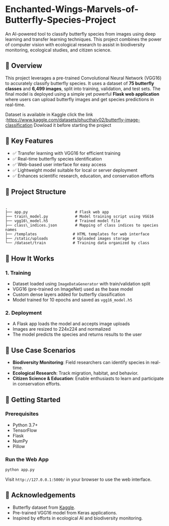 # Enchanted-Wings-Marvels-of-Butterfly-Species-Project

An AI-powered tool to classify butterfly species from images using deep learning and transfer learning techniques. This project combines the power of computer vision with ecological research to assist in biodiversity monitoring, ecological studies, and citizen science.

## 🌟 Overview

This project leverages a pre-trained Convolutional Neural Network (VGG16) to accurately classify butterfly species. It uses a dataset of **75 butterfly classes** and **6,499 images**, split into training, validation, and test sets. The final model is deployed using a simple yet powerful **Flask web application** where users can upload butterfly images and get species predictions in real-time.

Dataset is available in Kaggle click the link :https://www.kaggle.com/datasets/phucthaiv02/butterfly-image-classification
Dowload it before starting the project

## 📌 Key Features

- ✅ Transfer learning with VGG16 for efficient training
- ✅ Real-time butterfly species identification
- ✅ Web-based user interface for easy access
- ✅ Lightweight model suitable for local or server deployment
- ✅ Enhances scientific research, education, and conservation efforts

## 📂 Project Structure

```

.
├── app.py                     # Flask web app
├── train\_model.py            # Model training script using VGG16
├── vgg16\_model.h5            # Trained model file
├── class\_indices.json        # Mapping of class indices to species names
├── /templates                # HTML templates for web interface
├── /static/uploads           # Uploaded images storage
└── /dataset/train            # Training data organized by class

````

## 🧠 How It Works

### 1. Training
- Dataset loaded using `ImageDataGenerator` with train/validation split
- VGG16 (pre-trained on ImageNet) used as the base model
- Custom dense layers added for butterfly classification
- Model trained for 10 epochs and saved as `vgg16_model.h5`

### 2. Deployment
- A Flask app loads the model and accepts image uploads
- Images are resized to 224x224 and normalized
- The model predicts the species and returns results to the user

## 🔬 Use Case Scenarios

- **Biodiversity Monitoring**: Field researchers can identify species in real-time.
- **Ecological Research**: Track migration, habitat, and behavior.
- **Citizen Science & Education**: Enable enthusiasts to learn and participate in conservation efforts.

## 🚀 Getting Started

### Prerequisites

- Python 3.7+
- TensorFlow
- Flask
- NumPy
- Pillow

### Run the Web App

```bash
python app.py
```

Visit `http://127.0.0.1:5000/` in your browser to use the web interface.

## 🙌 Acknowledgements

* Butterfly dataset from [Kaggle](https://www.kaggle.com/datasets/).
* Pre-trained VGG16 model from Keras applications.
* Inspired by efforts in ecological AI and biodiversity monitoring.



